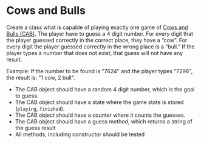 # Cows and Bulls

Create a class what is capable of playing exactly one game of
[Cows and Bulls (CAB)](https://en.wikipedia.org/wiki/Bulls_and_Cows). The player
have to guess a 4 digit number. For every digit that the player guessed
correctly in the correct place, they have a “cow”. For every digit the player
guessed correctly in the wrong place is a “bull.” If the player types a number
that does not exist, that guess will not have any result.

Example: If the number to be found is "7624" and the player types "7296", the
result is: "1 cow, 2 bull".

- The CAB object should have a random 4 digit number, which is the goal to
  guess.
- The CAB object should have a state where the game state is stored (`playing`,
  `finished`).
- The CAB object should have a counter where it counts the guesses.
- The CAB object should have a guess method, which returns a string of the guess
  result
- All methods, including constructor should be tested